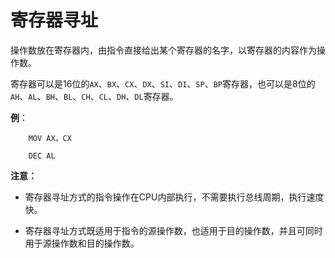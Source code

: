 # 寄存器寻址

​	操作数放在寄存器内，由指令直接给出某个寄存器的名字，以寄存器的内容作为操作数。

​	寄存器可以是16位的`AX`、`BX`、`CX`、`DX`、`SI`、`DI`、`SP`、`BP`寄存器，也可以是8位的`AH`、`AL`、`BH`、`BL`、`CH`、`CL`、`DH`、`DL`寄存器。

**例**：

```
	MOV AX，CX 

	DEC AL      
```

**注意：** 

- 寄存器寻址方式的指令操作在CPU内部执行，不需要执行总线周期，执行速度快。

- 寄存器寻址方式既适用于指令的源操作数，也适用于目的操作数，并且可同时用于源操作数和目的操作数。